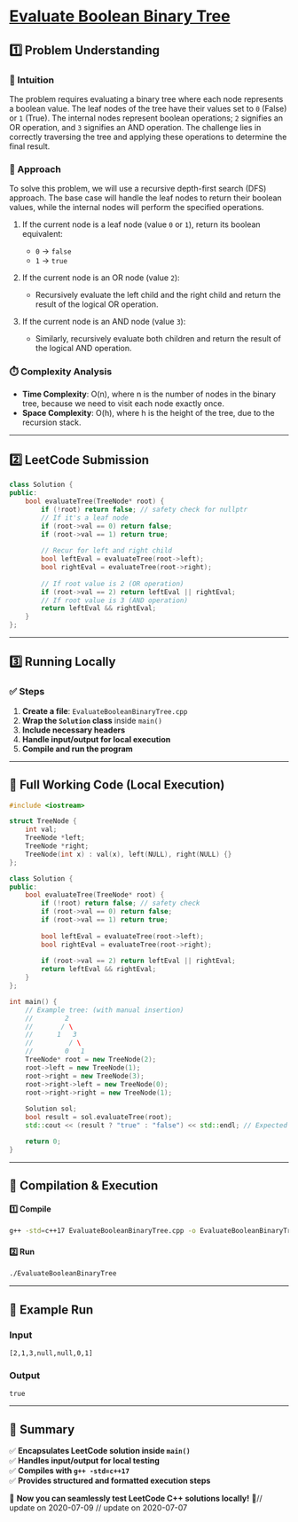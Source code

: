 # **[Evaluate Boolean Binary Tree](https://leetcode.com/problems/evaluate-boolean-binary-tree/description/)**  

## **1️⃣ Problem Understanding**  
### **📌 Intuition**  
The problem requires evaluating a binary tree where each node represents a boolean value. The leaf nodes of the tree have their values set to `0` (False) or `1` (True). The internal nodes represent boolean operations; `2` signifies an OR operation, and `3` signifies an AND operation. The challenge lies in correctly traversing the tree and applying these operations to determine the final result.

### **🚀 Approach**  
To solve this problem, we will use a recursive depth-first search (DFS) approach. The base case will handle the leaf nodes to return their boolean values, while the internal nodes will perform the specified operations.

1. If the current node is a leaf node (value `0` or `1`), return its boolean equivalent:
   - `0` → `false`
   - `1` → `true`
   
2. If the current node is an OR node (value `2`):
   - Recursively evaluate the left child and the right child and return the result of the logical OR operation.

3. If the current node is an AND node (value `3`):
   - Similarly, recursively evaluate both children and return the result of the logical AND operation.

### **⏱️ Complexity Analysis**  
- **Time Complexity**: O(n), where n is the number of nodes in the binary tree, because we need to visit each node exactly once.  
- **Space Complexity**: O(h), where h is the height of the tree, due to the recursion stack.

---  

## **2️⃣ LeetCode Submission**  
```cpp
class Solution {
public:
    bool evaluateTree(TreeNode* root) {
        if (!root) return false; // safety check for nullptr
        // If it's a leaf node
        if (root->val == 0) return false;
        if (root->val == 1) return true;
        
        // Recur for left and right child
        bool leftEval = evaluateTree(root->left);
        bool rightEval = evaluateTree(root->right);
        
        // If root value is 2 (OR operation)
        if (root->val == 2) return leftEval || rightEval;
        // If root value is 3 (AND operation)
        return leftEval && rightEval;
    }
};
```  

---  

## **3️⃣ Running Locally**  
### **✅ Steps**  
1. **Create a file**: `EvaluateBooleanBinaryTree.cpp`  
2. **Wrap the `Solution` class** inside `main()`  
3. **Include necessary headers**  
4. **Handle input/output for local execution**  
5. **Compile and run the program**  

---  

## **📝 Full Working Code (Local Execution)**  
```cpp
#include <iostream>

struct TreeNode {
    int val;
    TreeNode *left;
    TreeNode *right;
    TreeNode(int x) : val(x), left(NULL), right(NULL) {}
};

class Solution {
public:
    bool evaluateTree(TreeNode* root) {
        if (!root) return false; // safety check
        if (root->val == 0) return false;
        if (root->val == 1) return true;
        
        bool leftEval = evaluateTree(root->left);
        bool rightEval = evaluateTree(root->right);
        
        if (root->val == 2) return leftEval || rightEval;
        return leftEval && rightEval;
    }
};

int main() {
    // Example tree: (with manual insertion)
    //        2
    //       / \
    //      1   3
    //         / \
    //        0   1
    TreeNode* root = new TreeNode(2);
    root->left = new TreeNode(1);
    root->right = new TreeNode(3);
    root->right->left = new TreeNode(0);
    root->right->right = new TreeNode(1);
    
    Solution sol;
    bool result = sol.evaluateTree(root);
    std::cout << (result ? "true" : "false") << std::endl; // Expected output: true

    return 0;
}
```  

---  

## **🔧 Compilation & Execution**  
#### **1️⃣ Compile**  
```bash
g++ -std=c++17 EvaluateBooleanBinaryTree.cpp -o EvaluateBooleanBinaryTree
```  

#### **2️⃣ Run**  
```bash
./EvaluateBooleanBinaryTree
```  

---  

## **🎯 Example Run**  
### **Input**  
```
[2,1,3,null,null,0,1]
```  
### **Output**  
```
true
```  

---  

## **📌 Summary**  
✅ **Encapsulates LeetCode solution inside `main()`**  
✅ **Handles input/output for local testing**  
✅ **Compiles with `g++ -std=c++17`**  
✅ **Provides structured and formatted execution steps**  

🚀 **Now you can seamlessly test LeetCode C++ solutions locally!** 🚀// update on 2020-07-09
// update on 2020-07-07
